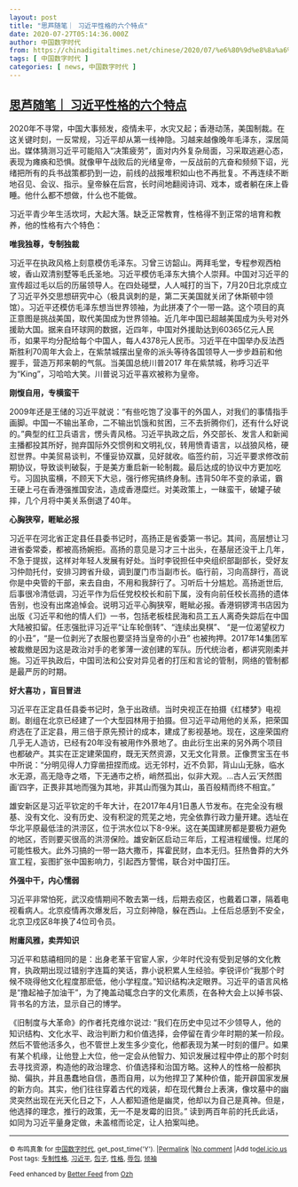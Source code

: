 ```yaml
---
layout: post
title: "思芦随笔｜ 习近平性格的六个特点"
date: 2020-07-27T05:14:36.000Z
author: 中国数字时代
from: https://chinadigitaltimes.net/chinese/2020/07/%e6%80%9d%e8%8a%a6%e9%9a%8f%e7%ac%94%ef%bd%9c-%e4%b9%a0%e8%bf%91%e5%b9%b3%e6%80%a7%e6%a0%bc%e7%9a%84%e5%85%ad%e4%b8%aa%e7%89%b9%e7%82%b9/
tags: [ 中国数字时代 ]
categories: [ news, 中国数字时代 ]
---
```

<!--1595826876000-->
[思芦随笔｜ 习近平性格的六个特点](https://chinadigitaltimes.net/chinese/2020/07/%e6%80%9d%e8%8a%a6%e9%9a%8f%e7%ac%94%ef%bd%9c-%e4%b9%a0%e8%bf%91%e5%b9%b3%e6%80%a7%e6%a0%bc%e7%9a%84%e5%85%ad%e4%b8%aa%e7%89%b9%e7%82%b9/)
------

<div>
<p>2020年不寻常，中国大事频发，疫情未平，水灾又起；香港动荡，美国制裁。在这关键时刻，一反常规，习近平却从第一线神隐。习越来越像晚年毛泽东，深居简出。媒体猜测习近平可能陷入“决策疲劳”，面对内外复杂局面，习采取逃避心态，表现为瘫痪和恐惧。就像甲午战败后的光绪皇帝，一反战前的亢奋和频频下诏，光绪把所有的兵书战策都扔到一边，前线的战报堆积如山也不再批复。不再连续不断地召见、会议、指示。皇帝躲在后宫，长时间地翻阅诗词、戏本，或者躺在床上昏睡。他什么都不想做，什么也不能做。</p><p>习近平青少年生活坎坷，大起大落。缺乏正常教育，性格得不到正常的培育和教养，他的性格有六个特色：</p><p><strong>唯我独尊，专制独裁</strong></p><p>习近平在执政风格上刻意模仿毛泽东。习曾三访韶山。两拜毛堂，专程参观西柏坡，香山双清别墅等毛氏圣地。习近平模仿毛泽东大搞个人崇拜。中国对习近平的宣传超过毛以后的历届领导人。在四处碰壁，人人喊打的当下，7月20日北京成立了习近平外交思想研究中心（极具讽刺的是，第二天美国就关闭了休斯顿中领馆）。习近平还模仿毛泽东想当世界领袖，为此拼凑了个一带一路。这个项目的真正意图是挑战美国，取代美国成为世界领袖。近几年中国已超越美国成为头号对外援助大国。据来自环球网的数据，近四年，中国对外援助达到60365亿元人民币，如果平均分配给每个中国人，每人4378元人民币。习近平在中国举办反法西斯胜利70周年大会上，在紫禁城摆出皇帝的派头等待各国领导人一步步趋前和他握手，营造万邦来朝的气氛。当美国总统川普2017 年在紫禁城，称呼习近平为“King”，习哈哈大笑。川普说习近平喜欢被称为皇帝。</p><p><strong>刚愎自用，专横蛮干</strong></p><p>2009年还是王储的习近平就说：“有些吃饱了没事干的外国人，对我们的事情指手画脚。中国一不输出革命，二不输出饥饿和贫困，三不去折腾你们，还有什么好说的。”典型的红卫兵语言，愣头青风格。习近平执政之后，外交部长、发言人和新闻主播都投其所好，抛弃国际外交惯例和文明礼仪，转用愤青语言，以战狼风格，硬怼世界。中美贸易谈判，不懂妥协双赢，见好就收。临签约前，习近平要求修改前期协议，导致谈判破裂，于是美方重启新一轮制裁。最后达成的协议中方更加吃亏。习固执蛮横，不顾天下大忌，强行修宪搞终身制。违背50年不变的承诺，霸王硬上弓在香港强推国安法，造成香港糜烂。对美政策上，一昧蛮干，破罐子破摔，几个月将中美关系倒退了40年。</p><p><strong>心胸狭窄，睚眦必报</strong></p><p>习近平在河北省正定县任县委书记时，高扬正是省委第一书记。其间，高层想让习进省委常委，都被高扬婉拒。高扬的意见是习才三十出头，在基层还没干上几年，不急于提拔，这样对年轻人发展有好处。当时李锐担任中央组织部副部长，受好友习仲勋托付，安排习跨省升级，调到厦门市当副市长。临行前，习向高辞行，高说你是中央管的干部，来去自由，不用和我辞行了。习听后十分尴尬。高扬逝世后, 后事很冷清低调，习近平作为后任党校校长和前下属，没有向前任校长高扬的遗体告别，也没有出席追悼会。说明习近平心胸狭窄，睚眦必报。香港铜锣湾书店因为出版《习近平和他的情人们》一书，包括老板桂民海和员工五人离奇失踪后在中国大陆被扣留。任志强批评习近平“让车轮倒转”、“连续出臭棋”、 “是一位渴望权力的小丑”，“是一位剥光了衣服也要坚持当皇帝的小丑” 也被拘押。2017年14集团军被裁撤是因为这是政治对手的老爹薄一波创建的军队。历代统治者，都讲究刚柔并施。习近平执政后，中国司法和公安对异见者的打压和言论的管制，网络的管制都是最严厉的时期。</p><p><strong>好大喜功 ，盲目冒进</strong></p><p>习近平在正定县任县委书记时，急于出政绩。当时央视正在拍摄《红楼梦》电视剧。剧组在北京已经建了一个大型园林用于拍摄。但习近平动用他的关系，把荣国府选在了正定县，用三倍于原先预计的成本，建成了影视基地。现在，这座荣国府几乎无人造访，已经有20年没有被用作外景地了。由此衍生出来的另外两个项目也都破产。其实在正定建荣国府，既无天然资源，又无文化背景。正像贾宝玉在书中所说：“分明见得人力穿凿扭捏而成。远无邻村，近不负郭，背山山无脉，临水水无源，高无隐寺之塔，下无通市之桥，峭然孤出，似非大观。…古人云‘天然图画’四字，正畏非其地而强为其地，非其山而强为其山，虽百般精而终不相宜。”</p><p>雄安新区是习近平钦定的千年大计，在2017年4月1日愚人节发布。在完全没有根基、没有文化、没有历史、没有积淀的荒芜之地，完全依靠行政力量开建。选址在华北平原最低洼的洪涝区，位于洪水位以下8-9米。这在美国建房都是要极力避免的地区，否则要买很高的洪涝保险。雄安新区启动三年后，工程进程缓慢。烂尾的可能性极大。此外习搞的一带一路大撒币，挥霍民财，血本无归。狂热鲁莽的大外宣工程，妄图扩张中国影响力，引起西方警惕，联合对中国打压。</p><p><strong>外强中干，内心懦弱</strong></p><p>习近平非常怕死，武汉疫情期间不敢去第一线，后期去疫区，也戴着口罩，隔着电视看病人。北京疫情再次爆发后，习立刻神隐，躲在西山。上任后总感到不安全，北京卫戍区8年换了4位司令员。</p><p><strong>附庸风雅，卖弄知识</strong></p><p>习近平和慈禧相同的是：出身老革干官宦人家，少年时代没有受到足够的文化教育，执政期出现过错别字连篇的笑话，靠小说积累人生经验。李锐评价“我那个时候不晓得他文化程度那麽低，他小学程度。”知识结构决定眼界。习近平的语言风格是“撸起袖子加油干”，为了掩盖动辄念白字的文化素质，在各种大会上以掉书袋、背书名的方法，显示自己的博学。</p><p>《旧制度与大革命》的作者托克维尔说过: “我们在历史中见过不少领导人，他的知识结构、文化水平、政治判断力和价值选择，会停留在青少年时期的某一阶段。然后不管他活多久，也不管世上发生多少变化，他都表现为某一时刻的僵尸。如果有某个机缘，让他登上大位，他一定会从他智力、知识发展过程中停止的那个时刻去寻找资源，构造他的政治理念、价值选择和治国方略。这种人的性格一般都执拗、偏执，并且愚蠢地自信，愚而自用，以为他捍卫了某种价值，能开辟国家发展的新方向。其实，他们往往穿着古代的戏装，却在现代舞台上表演，像坟墓中的幽灵突然出现在光天化日之下，人人都知道他是幽灵，他却以为自己是真神。但是，他选择的理念，推行的政策，无一不是发霉的旧货。” 读到两百年前的托氏此话，如同为习近平量身定做，未盖棺而论定，让人拍案叫绝。</p><hr /><p><small>&copy; 布鸣真象 for <a href="https://chinadigitaltimes.net/chinese">中国数字时代</a>, get_post_time('Y'). |<a href="https://chinadigitaltimes.net/chinese/2020/07/%e6%80%9d%e8%8a%a6%e9%9a%8f%e7%ac%94%ef%bd%9c-%e4%b9%a0%e8%bf%91%e5%b9%b3%e6%80%a7%e6%a0%bc%e7%9a%84%e5%85%ad%e4%b8%aa%e7%89%b9%e7%82%b9/">Permalink</a> |<a href="https://chinadigitaltimes.net/chinese/2020/07/%e6%80%9d%e8%8a%a6%e9%9a%8f%e7%ac%94%ef%bd%9c-%e4%b9%a0%e8%bf%91%e5%b9%b3%e6%80%a7%e6%a0%bc%e7%9a%84%e5%85%ad%e4%b8%aa%e7%89%b9%e7%82%b9/#comments">No comment</a> |Add to<a href="http://del.icio.us/post?url=https://chinadigitaltimes.net/chinese/2020/07/%e6%80%9d%e8%8a%a6%e9%9a%8f%e7%ac%94%ef%bd%9c-%e4%b9%a0%e8%bf%91%e5%b9%b3%e6%80%a7%e6%a0%bc%e7%9a%84%e5%85%ad%e4%b8%aa%e7%89%b9%e7%82%b9/&amp;title=思芦随笔｜ 习近平性格的六个特点">del.icio.us</a><br/>Post tags: <a href="https://chinadigitaltimes.net/chinese/tag/%e4%b8%93%e5%88%b6%e6%80%a7%e6%a0%bc/" rel="tag">专制性格</a>, <a href="https://chinadigitaltimes.net/chinese/tag/%e4%b9%a0%e8%bf%91%e5%b9%b3/" rel="tag">习近平</a>, <a href="https://chinadigitaltimes.net/chinese/tag/%e5%8c%85%e5%ad%90/" rel="tag">包子</a>, <a href="https://chinadigitaltimes.net/chinese/tag/%e6%80%a7%e6%a0%bc/" rel="tag">性格</a>, <a href="https://chinadigitaltimes.net/chinese/tag/%e8%be%b1%e5%8c%85/" rel="tag">辱包</a>, <a href="https://chinadigitaltimes.net/chinese/tag/%e9%a2%86%e8%a2%96/" rel="tag">领袖</a><br/></small></p><p><small>Feed enhanced by <a href='http://planetozh.com/blog/my-projects/wordpress-plugin-better-feed-rss/'>Better Feed</a> from  <a href='http://planetozh.com/blog/'>Ozh</a></small></p>
</div>
